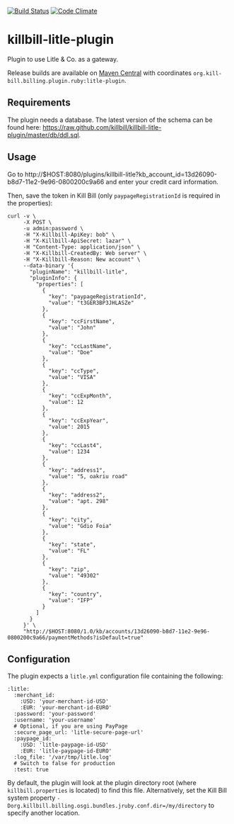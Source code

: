 [![Build Status](https://travis-ci.org/killbill/killbill-litle-plugin.png)](https://travis-ci.org/killbill/killbill-litle-plugin)
[![Code Climate](https://codeclimate.com/github/killbill/killbill-litle-plugin.png)](https://codeclimate.com/github/killbill/killbill-litle-plugin)

killbill-litle-plugin
=====================

Plugin to use Litle &amp; Co. as a gateway.

Release builds are available on [Maven Central](http://search.maven.org/#search%7Cga%7C1%7Cg%3A%22org.kill-bill.billing.plugin.ruby%22%20AND%20a%3A%22litle-plugin%22) with coordinates `org.kill-bill.billing.plugin.ruby:litle-plugin`.

Requirements
------------

The plugin needs a database. The latest version of the schema can be found here: https://raw.github.com/killbill/killbill-litle-plugin/master/db/ddl.sql.

Usage
-----

Go to http://$HOST:8080/plugins/killbill-litle?kb_account_id=13d26090-b8d7-11e2-9e96-0800200c9a66 and enter your credit card information.

Then, save the token in Kill Bill (only `paypageRegistrationId` is required in the properties):

```
curl -v \
     -X POST \
     -u admin:password \
     -H "X-Killbill-ApiKey: bob" \
     -H "X-Killbill-ApiSecret: lazar" \
     -H "Content-Type: application/json" \
     -H "X-Killbill-CreatedBy: Web server" \
     -H "X-Killbill-Reason: New account" \
     --data-binary '{
       "pluginName": "killbill-litle",
       "pluginInfo": {
         "properties": [
           {
             "key": "paypageRegistrationId",
             "value": "t3GER3BP3JHLASZe"
           },
           {
             "key": "ccFirstName",
             "value": "John"
           },
           {
             "key": "ccLastName",
             "value": "Doe"
           },
           {
             "key": "ccType",
             "value": "VISA"
           },
           {
             "key": "ccExpMonth",
             "value": 12
           },
           {
             "key": "ccExpYear",
             "value": 2015
           },
           {
             "key": "ccLast4",
             "value": 1234
           },
           {
             "key": "address1",
             "value": "5, oakriu road"
           },
           {
             "key": "address2",
             "value": "apt. 298"
           },
           {
             "key": "city",
             "value": "Gdio Foia"
           },
           {
             "key": "state",
             "value": "FL"
           },
           {
             "key": "zip",
             "value": "49302"
           },
           {
             "key": "country",
             "value": "IFP"
           }
         ]
       }
     }' \
     "http://$HOST:8080/1.0/kb/accounts/13d26090-b8d7-11e2-9e96-0800200c9a66/paymentMethods?isDefault=true"
```

Configuration
-------------

The plugin expects a `litle.yml` configuration file containing the following:

```
:litle:
  :merchant_id:
    :USD: 'your-merchant-id-USD'
    :EUR: 'your-merchant-id-EURO'
  :password: 'your-password'
  :username: 'your-username'
  # Optional, if you are using PayPage
  :secure_page_url: 'litle-secure-page-url'
  :paypage_id:
    :USD: 'litle-paypage-id-USD'
    :EUR: 'litle-paypage-id-EURO'
  :log_file: '/var/tmp/litle.log'
  # Switch to false for production
  :test: true
```

By default, the plugin will look at the plugin directory root (where `killbill.properties` is located) to find this file.
Alternatively, set the Kill Bill system property `-Dorg.killbill.billing.osgi.bundles.jruby.conf.dir=/my/directory` to specify another location.

